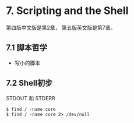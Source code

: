 # 7. Scripting and the Shell

第四版中文版是第2章，
第五版英文版是第7章。

## 7.1 脚本哲学

- 写小的脚本




## 7.2 Shell初步


STDOUT 和 STDERR


    $ find / -name core
    $ find / -name core 2> /dev/null


